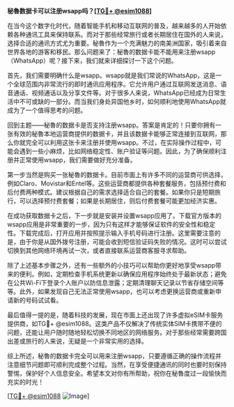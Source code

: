 **秘魯数据卡可以注册wsapp吗？[[TG💪+ @esim1088](https://t.me/s/esim1088)]**

在当今这个数字化时代，随着智能手机和移动互联网的普及，越来越多的人开始依赖各种通讯工具来保持联系。而对于那些经常旅行或者长期居住在国外的人来说，选择合适的通讯方式尤为重要。秘魯作为一个充满魅力的南美洲国家，吸引着来自世界各地的游客和移民。那么问题来了：秘魯的数据卡能不能用来注册wsapp（WhatsApp）呢？接下来，我们就来详细探讨一下这个问题。

首先，我们需要明确什么是wsapp。wsapp就是我们常说的WhatsApp，这是一个全球范围内非常流行的即时通讯应用程序。它允许用户通过互联网发送消息、语音通话、视频通话以及分享文件等。对于很多人来说，WhatsApp已经成为日常生活中不可或缺的一部分。而当我们身处异国他乡时，如何顺利地使用WhatsApp就成为了一个值得思考的问题。

回到主题——秘魯的数据卡是否支持注册wsapp。答案是肯定的！只要你拥有一张有效的秘魯本地运营商提供的数据卡，并且该数据卡能够正常连接到互联网，那么你就完全可以利用这张卡来注册并使用wsapp。不过，在实际操作过程中，可能会遇到一些小麻烦，比如网络稳定性、账户验证等问题。因此，为了确保顺利注册并正常使用wsapp，我们需要做好充分准备。

第一步当然是购买一张秘魯的数据卡。目前市面上有许多不同的运营商可供选择，例如Claro、Movistar和Entel等。这些运营商都提供各种套餐服务，包括预付费和后付费两种模式。建议根据自己的需求选择适合自己的套餐。如果你只是短期旅行，可以选择预付费套餐；如果是长期居住，则后付费套餐可能更加经济实惠。

在成功获取数据卡之后，下一步就是安装并设置wsapp应用了。下载官方版本的wsapp应用是非常重要的一步，因为只有这样才能够保证软件的安全性和稳定性。下载完成后，打开应用并按照提示输入手机号码进行注册。这里需要注意的是，由于你是从国外拨号注册，可能会收到短信验证码失败的情况。这时可以尝试切换到其他网络环境再试一次，或者直接联系运营商客服寻求帮助。

除了上述基本步骤之外，还有一些额外的小技巧可以帮助你更好地享受wsapp带来的便利。例如，定期检查手机系统更新以确保应用程序始终处于最新状态；避免在公共Wi-Fi下登录个人账户以防信息泄露；定期清理聊天记录以节省存储空间等等。此外，如果发现自己无法正常使用wsapp，也可以考虑更换运营商或重新申请新的号码试试看。

最后值得一提的是，随着科技的发展，现在市面上还出现了许多虚拟eSIM卡服务提供商，如TG💪+ @esim1088。这类产品不仅解决了传统实体SIM卡携带不便的问题，还能让用户随时随地轻松切换不同地区的网络服务。对于那些经常需要跨国出差或旅行的人来说，无疑是一个非常实用的选择。

综上所述，秘魯的数据卡完全可以用来注册wsapp，只要遵循正确的操作流程并注意细节问题即可顺利完成整个过程。当然，在享受便捷通讯的同时也要时刻保持警惕，保护好个人信息安全。希望本文对你有所帮助，祝你在秘魯度过一段愉快而充实的时光！

[[TG💪+ @esim1088](https://t.me/s/esim1088) ![Image](https://i.postimg.cc/4NQfJmqS/Snipaste-2025-05-13-00-14-12.png)]